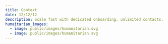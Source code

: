 ```yaml
---
title: Context
date: 12/12/12
description: Scale fast with dedicated onboarding, unlimited contacts.
humaitarian_images: 
  - image: public/images/humanitarian.svg
  - image: public/images/humanitarian.svg
---
```

